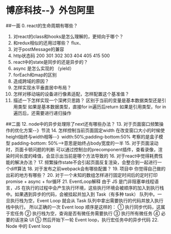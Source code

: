 # 博彦科技--》外包阿里
##一面
0. react的生命周期有哪些？
1. 对react的class和hooks是怎么理解的，更倾向于哪个？
2. 和redux相似的还用过哪些？
flux、
3. 对于postMessage的兼容
4. http状态码 200 301 302 303 404 405 415 500
5. react中的state是同步的还是异步的？
6. async 是怎么实现的 （yield）
7. forEach和map的区别
8. 造成跨域的原因？
9. 怎样实现水平垂直居中布局？
10. 怎样对移动端的设备进行像素适配，怎样配置这个基准值？
11. 描述一下怎样实现一个深拷贝思路？
区别于当前的变量是基本数据类型还是引用类型
如果是基本数据类型，直接for in遍历后return
如果是引用类型，for in遍历后，还需要进行递归操作

##二面
12. node中的异步处理除了next还有哪些办法？
13. 对于页面窗口频繁操作的优化方案--》节流
14. 怎样控制当前页面固定width 在改变窗口大小的时候使height始终与width相等--》width:50%;padding-bottom:50%
考察的是盒子模型 padding-bottom: 50%-->意思是始终占body宽度的一半
15. 对于页面滚动时，页面卡顿问题的判断
可以通过控制台的precomponent插件，查看录像，渲染时间长度的峰值，会显示出当前是哪个方法导致的
16. 对于react中觉得耗费性能的解决办法？
17. 频繁操作state不会引起页面反复渲染，会整合到一起进行一个diff算法
18. 对于发布之前webpack会有哪些配置？
19. 项目中 你觉得自己做的出彩的地方有哪些？
20. 对于一个未知的数组怎样进行固定时间后的定时打印 promise + async + for循环
21. EventLoop解释
由于 JS 是门非阻塞单线程语言，JS 在执行的过程中会产生执行环境，这些执行环境会被顺序的加入到执行栈中。如果遇到异步的代码，会被挂起并加入到 Task（有多种 task） 队列中。一旦执行栈为空，Event Loop 就会从 Task 队列中拿出需要执行的代码并放入执行栈中执行。
所以正确的一次 Event loop 顺序是这样的：
① 执行同步代码，这属于宏任务
② 执行栈为空，查询是否有微任务需要执行
③ 执行所有微任务
④ 必要的话渲染 UI
⑤ 然后开始下一轮 Event loop，执行宏任务中的异步代码
22. Node 中的 Event loop
